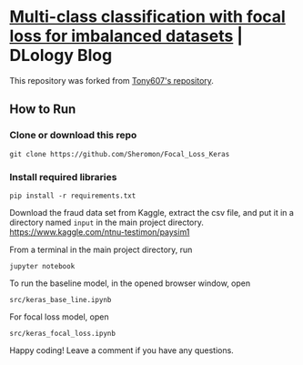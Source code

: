 # [Multi-class classification with focal loss for imbalanced datasets](https://www.dlology.com/blog/multi-class-classification-with-focal-loss-for-imbalanced-datasets/) | DLology Blog

This repository was forked from [Tony607's repository](https://github.com/Tony607/Focal_Loss_Keras).

## How to Run
### Clone or download this repo
```
git clone https://github.com/Sheromon/Focal_Loss_Keras
```
### Install required libraries
`pip install -r requirements.txt`


Download the fraud data set from Kaggle, extract the csv file, and put it in a directory named `input` in the main project directory.
https://www.kaggle.com/ntnu-testimon/paysim1

From a terminal in the main project directory, run
```
jupyter notebook
```
To run the baseline model, in the opened browser window, open
```
src/keras_base_line.ipynb
```
For focal loss model, open
```
src/keras_focal_loss.ipynb
```

Happy coding! Leave a comment if you have any questions.

